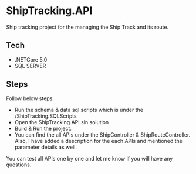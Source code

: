 # ShipTracking.API
Ship tracking project for the managing the Ship Track and its route.

## Tech

- .NETCore 5.0
- SQL SERVER

## Steps

Follow below steps.

- Run the schema & data sql scripts which is under the /ShipTracking.SQLScripts
- Open the ShipTracking.API.sln solution
- Build & Run the project.
- You can find the all APIs under the ShipController & ShipRouteController. Also, I have added a description for the each APIs and mentioned the parameter details as well.


You can test all APIs one by one and let me know if you will have any questions.
